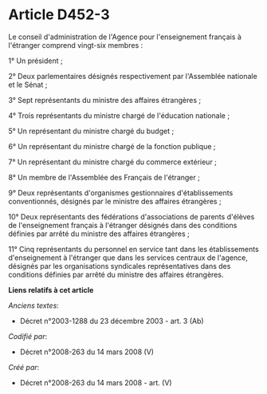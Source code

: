 # Article D452-3

Le conseil d'administration de l'Agence pour l'enseignement français à l'étranger comprend vingt-six membres :

1° Un président ;

2° Deux parlementaires désignés respectivement par l'Assemblée nationale et le Sénat ;

3° Sept représentants du ministre des affaires étrangères ;

4° Trois représentants du ministre chargé de l'éducation nationale ;

5° Un représentant du ministre chargé du budget ;

6° Un représentant du ministre chargé de la fonction publique ;

7° Un représentant du ministre chargé du commerce extérieur ;

8° Un membre de l'Assemblée des Français de l'étranger ;

9° Deux représentants d'organismes gestionnaires d'établissements conventionnés, désignés par le ministre des affaires
étrangères ;

10° Deux représentants des fédérations d'associations de parents d'élèves de l'enseignement français à l'étranger désignés
dans des conditions définies par arrêté du ministre des affaires étrangères ;

11° Cinq représentants du personnel en service tant dans les établissements d'enseignement à l'étranger que dans les services
centraux de l'agence, désignés par les organisations syndicales représentatives dans des conditions définies par arrêté du
ministre des affaires étrangères.

**Liens relatifs à cet article**

_Anciens textes_:

  - Décret n°2003-1288 du 23 décembre 2003 - art. 3 (Ab)

_Codifié par_:

  - Décret n°2008-263 du 14 mars 2008 (V)

_Créé par_:

  - Décret n°2008-263 du 14 mars 2008 - art. (V)
